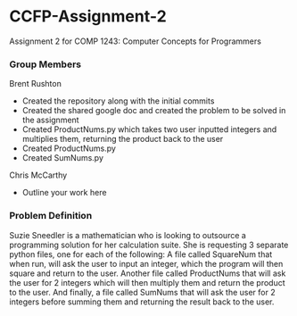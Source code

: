 # CCFP-Assignment-2
Assignment 2 for COMP 1243: Computer Concepts for Programmers

### Group Members

Brent Rushton 
 - Created the repository along with the initial commits
 - Created the shared google doc and created the problem to be solved in the assignment
 - Created ProductNums.py which takes two user inputted integers and multiplies them, returning the product back to the user
 - Created ProductNums.py
 - Created SumNums.py
   
Chris McCarthy
 - Outline your work here
 
### Problem Definition
Suzie Sneedler is a mathematician who is looking to outsource a programming solution for her calculation suite. She is requesting 3 separate python files, one for each of the following: A file called SquareNum that when run, will ask the user to input an integer, which the program will then square and return to the user. Another file called ProductNums that will ask the user for 2 integers which will then multiply them and return the product to the user. And finally, a file called SumNums that will ask the user for 2 integers before summing them and returning the result back to the user.


